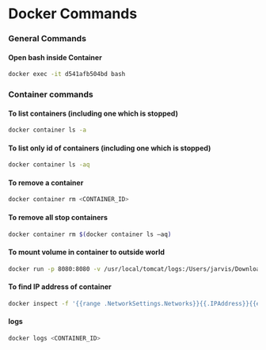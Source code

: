 # Docker Commands

### General Commands

#### Open bash inside Container

```sh
docker exec -it d541afb504bd bash
```

### Container commands

#### To list containers (including one which is stopped)

```sh
docker container ls -a
```

#### To list only id of containers (including one which is stopped)

```sh
docker container ls -aq
```

#### To remove a container

```sh
docker container rm <CONTAINER_ID>
```

#### To remove all stop containers

```sh
docker container rm $(docker container ls –aq)
```

#### To mount volume in container to outside world

```sh
docker run -p 8080:8080 -v /usr/local/tomcat/logs:/Users/jarvis/Downloads/logs <IMAGE_ID>
```

#### To find IP address of container

```sh
docker inspect -f '{{range .NetworkSettings.Networks}}{{.IPAddress}}{{end}}' <CONTAINER_ID>
```

#### logs

```sh
docker logs <CONTAINER_ID>
```

